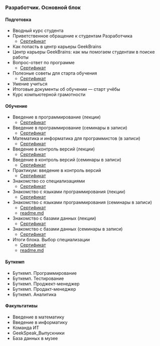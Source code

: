 ### Разработчик. Основной блок

#### Подготовка
- Вводный курс студента
- Приветственное обращение к студентам Разработчика
    - [Сертификат](https://gb.ru/certificates/2009645)
- Как попасть в центр карьеры GeekBrains
- Центр карьеры GeekBrains: как мы помогаем студентам в поиске работы
- Вопрос-ответ по программе
    - [Сертификат](https://gb.ru/certificates/2009713)
- Полезные советы для старта обучения
    - [Сертификат](https://gb.ru/certificates/2009772)
- Умение учиться
- Итоговые документы об обучении — старт учёбы
- Курс компьютерной грамотности

#### Обучение
- Введение в программирование (лекции)
    - [Сертификат](https://gb.ru/certificates/2037760)
- Введение в программирование (семинары в записи)
    - [Сертификат](https://gb.ru/certificates/2025742)
- Математика и информатика для программистов (в записи)
    - [Сертификат](https://gb.ru/certificates/2166216)
- Введение в контроль версий (лекции)
    - [Сертификат](https://gb.ru/certificates/2052485)
- Введение в контроль версий (семинары в записи)
    - [Сертификат](https://gb.ru/certificates/2050505)
- Практикум: введение в контроль версий
    - [Сертификат](https://gb.ru/certificates/2052806)
- Знакомство со специализациями
    - [Сертификат](https://gb.ru/certificates/2107713)
- Знакомство с языками программирования (лекции)
    - [Сертификат](https://gb.ru/certificates/2166516)
- Знакомство с языками программирования (семинары в записи)
    - [Сертификат](https://gb.ru/certificates/2152129)
    - [readme.md](c-sharp/readme.md)
- Знакомство с базами данных (лекции)
    - [Сертификат](https://gb.ru/certificates/2166773)
- Знакомство с базами данных (семинары в записи)
    - [Сертификат](https://gb.ru/certificates/2166520)
- Итоги блока. Выбор специализации
    - [Сертификат](https://gb.ru/certificates/2166777)
    - [readme.md](result-work/readme.md)

#### Буткемп
- Буткемп. Программирование
- Буткемп. Тестирование
- Буткемп. Проджект-менеджер
- Буткемп. Продакт-менеджер
- Буткемп. Аналитика

#### Факультативы
- Введение в математику
- Введение в информатику
- Команда ИТ
- GeekSpeak_Выпускники
- База данных в музее
